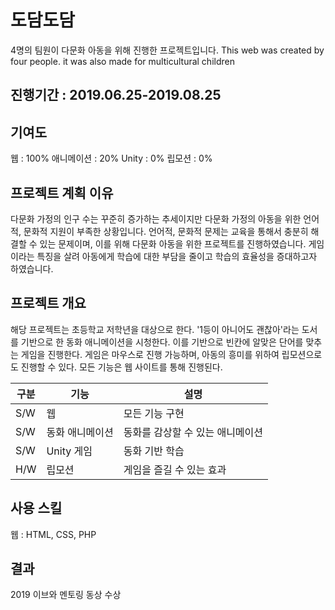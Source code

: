 # 도담도담
4명의 팀원이 다문화 아동을 위해 진행한 프로젝트입니다.
This web was created by four people. it was also made for multicultural children

## 진행기간 : 2019.06.25-2019.08.25

## 기여도
웹 : 100%
애니메이션 : 20%
Unity : 0%
립모션 : 0%

## 프로젝트 계획 이유
 다문화 가정의 인구 수는 꾸준히 증가하는 추세이지만 다문화 가정의 아동을 위한 언어적, 문화적 지원이 부족한 상황입니다.
 언어적, 문화적 문제는 교육을 통해서 충분히 해결할 수 있는 문제이며, 이를 위해 다문화 아동을 위한 프로젝트를 진행하였습니다.
 게임이라는 특징을 살려 아동에게 학습에 대한 부담을 줄이고 학습의 효율성을 증대하고자 하였습니다.
 
 ## 프로젝트 개요

해당 프로젝트는 초등학교 저학년을 대상으로 한다. 
'1등이 아니어도 괜찮아'라는 도서를 기반으로 한 동화 애니메이션을 시청한다. 
이를 기반으로 빈칸에 알맞은 단어를 맞추는 게임을 진행한다. 
게임은 마우스로 진행 가능하며, 아동의 흥미를 위하여 립모션으로도 진행할 수 있다.
모든 기능은 웹 사이트를 통해 진행된다.

| 구분 | 기능 | 설명 |
| ------ | -- | -- |
| S/W | 웹 | 모든 기능 구현 |
| S/W | 동화 애니메이션 | 동화를 감상할 수 있는 애니메이션 |
| S/W | Unity 게임 | 동화 기반 학습 |
| H/W | 립모션  | 게임을 즐길 수 있는 효과 |

## 사용 스킬
웹 : HTML, CSS, PHP

## 결과
2019 이브와 멘토링 동상 수상

